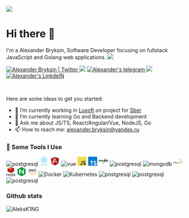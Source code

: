 ![](https://github.com/halfrost/halfrost/blob/master/icons/header_.png)

# Hi there 👋

I'm a Alexander Bryksin, Software Developer focusing on fullstack JavaScript and Golang web applications. <img src="https://media.giphy.com/media/VgCDAzcKvsR6OM0uWg/giphy.gif" width="50"> 
<br />

<p>
  <a href="https://twitter.com/AleksK1NG">
    <img width="40px" height="40px" src="https://thewhiteh4t.github.io/images/svg/twitter.svg"  alt="Alexander Bryksin | Twitter">
  </a>
  <img src="https://i.imgur.com/FIER2ut.png">
  <a href="https://t.me/AlexanderBryksin">
    <img width="40px" height="40px" src="https://thewhiteh4t.github.io/images/svg/telegram.svg" alt="Alexander's telegram">
  </a>
  <img src="https://i.imgur.com/FIER2ut.png">
  <a href="https://www.linkedin.com/in/alexander-bryksin/">
    <img width="40px" height="40px" src="https://thewhiteh4t.github.io/images/svg/linkedin.svg" alt="Alexander's LinkdeIN">
  </a>
</p>

<br />


Here are some ideas to get you started:


- 🔭 I’m currently working in [Luxoft](https://www.luxoft.com/) on project for [Sber](https://www.sber.ru/)
- 🌱 I’m currently learning Go and Backend development
- 💬 Ask me about JS/TS, React/Angular/Vue, NodeJS, Go
- 📫 How to reach me: alexander.bryksin@yandex.ru

<h3>🚀 Some Tools I Use</h3>
<p align="left">
<img src="https://cdn.svgporn.com/logos/go.svg" alt="postgresql" width="25" height="25" />
<img src="https://raw.githubusercontent.com/devicons/devicon/master/icons/react/react-original-wordmark.svg" alt="react" width="25" height="25" />
<img src="https://raw.githubusercontent.com/devicons/devicon/master/icons/angularjs/angularjs-original.svg" alt="angular-js" width="25" height="25" />
<img src="https://cdn.svgporn.com/logos/vue.svg" alt="vue" width="25" height="25" />
<img src="https://raw.githubusercontent.com/devicons/devicon/master/icons/javascript/javascript-original.svg" alt="javascript" width="25" height="25" />
<img src="https://raw.githubusercontent.com/devicons/devicon/master/icons/typescript/typescript-original.svg" alt="typescript" width="25" height="25" />
<img src="https://raw.githubusercontent.com/devicons/devicon/master/icons/nodejs/nodejs-original-wordmark.svg" alt="nodejs" width="25" height="25" />
<img src="https://cdn.svgporn.com/logos/postgresql.svg" alt="postgresql" width="25" height="25" />
<img src="https://cdn.svgporn.com/logos/mongodb.svg" alt="mongodb" width="25" height="25" />
<img src="https://raw.githubusercontent.com/devicons/devicon/master/icons/mysql/mysql-original-wordmark.svg" alt="mysql" width="25" height="25" />
<img src="https://raw.githubusercontent.com/devicons/devicon/master/icons/redis/redis-original-wordmark.svg" alt="redis" width="25" height="25" />
<img src="https://raw.githubusercontent.com/devicons/devicon/master/icons/nginx/nginx-original.svg" alt="nginx" width="25" height="25" />
<img src="https://raw.githubusercontent.com/github/explore/80688e429a7d4ef2fca1e82350fe8e3517d3494d/topics/aws/aws.png" alt="aws" width="25" height="25" />
<img src="https://cdn.svgporn.com/logos/docker-icon.svg" alt="Docker" width="25" height="25" />
<img src="https://www.vectorlogo.zone/logos/kubernetes/kubernetes-icon.svg" alt="Kubernetes" width="25" height="25" />
<img src="https://cdn.svgporn.com/logos/graphql.svg" alt="postgresql" width="25" height="25" />
<img src="https://cdn.svgporn.com/logos/apollostack.svg" alt="postgresql" width="25" height="25" />
<img src="https://cdn.svgporn.com/logos/nestjs.svg" alt="postgresql" width="25" height="25" />
</p>

### Github stats

<img  src="https://github-readme-stats.vercel.app/api?username=AleksK1NG&show_icons=true&theme=tokyonight&icon_color=6392DF&hide=prs" alt="AleksK1NG">
